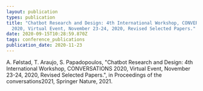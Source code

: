 ```yaml
---
layout: publication
types: publication
title: "Chatbot Research and Design: 4th International Workshop, CONVERSATIONS
  2020, Virtual Event, November 23-24, 2020, Revised Selected Papers."
date: 2020-09-15T10:28:59.870Z
tags: conference_publications
publication_date: 2020-11-23
---
```

<!--StartFragment-->

A. Følstad, T. Araujo, S. Papadopoulos, "Chatbot Research and Design: 4th International Workshop, CONVERSATIONS 2020, Virtual Event, November 23-24, 2020, Revised Selected Papers.", in Proceedings of the conversations2021, Springer Nature, 2021.

<!--EndFragment-->